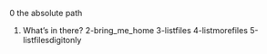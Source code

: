0 the absolute path
1. What’s in there?
2-bring_me_home
3-listfiles
4-listmorefiles
5-listfilesdigitonly
